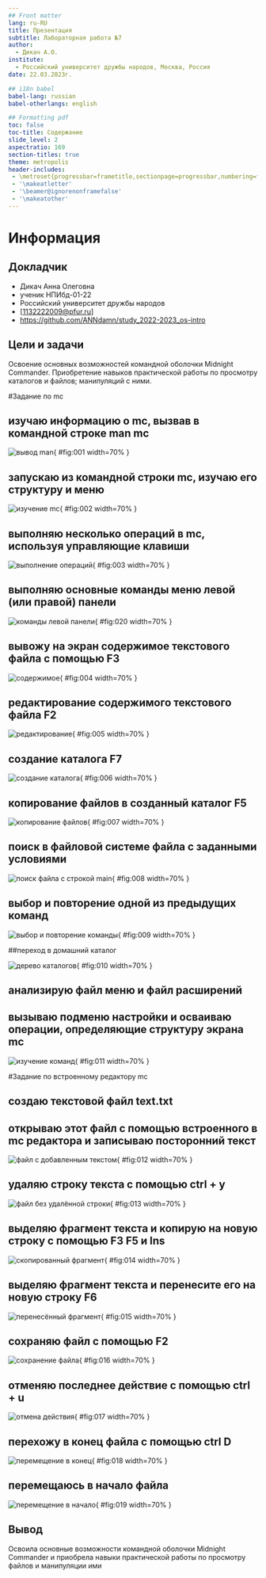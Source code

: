 ```yaml
---
## Front matter
lang: ru-RU
title: Презентация
subtitle: Лабораторная работа №7
author:
  - Дикач А.О.
institute:
  - Российский университет дружбы народов, Москва, Россия
date: 22.03.2023г.

## i18n babel
babel-lang: russian
babel-otherlangs: english

## Formatting pdf
toc: false
toc-title: Содержание
slide_level: 2
aspectratio: 169
section-titles: true
theme: metropolis
header-includes:
 - \metroset{progressbar=frametitle,sectionpage=progressbar,numbering=fraction}
 - '\makeatletter'
 - '\beamer@ignorenonframefalse'
 - '\makeatother'
---
```


# Информация

## Докладчик


  * Дикач Анна Олеговна
  * ученик НПИбд-01-22
  * Российский университет дружбы народов
  * [1132222009@pfur.ru]
  * <https://github.com/ANNdamn/study_2022-2023_os-intro>

## Цели и задачи

Освоение основных возможностей командной оболочки Midnight Commander. Приобретение навыков практической работы по просмотру каталогов и файлов; манипуляций с ними.

#Задание по mc  

## изучаю информацию о mc, вызвав в командной строке man mc 

![вывод man](image/pic1.png){ #fig:001 width=70% }

## запускаю  из командной строки mc, изучаю его структуру и меню 

![изучение mc](image/pic2.png){ #fig:002 width=70% }

## выполняю   несколько операций в mc, используя управляющие клавиши

![выполнение операций](image/pic3.png){ #fig:003 width=70% }

## выполняю основные команды меню левой (или правой) панели 

![команды левой панели](image/pic20.png){ #fig:020 width=70% }

## вывожу на экран содержимое текстового файла с помощью F3 

![содержимое](image/pic4.png){ #fig:004 width=70% }

## редактирование содержимого текстового файла F2

![редактирование](image/pic5.png){ #fig:005 width=70% }

## создание каталога F7

![создание каталога](image/pic6.png){ #fig:006 width=70% }

## копирование файлов в созданный каталог F5  

![копирование файлов](image/pic7.png){ #fig:007 width=70% }

## поиск в файловой системе файла с заданными условиями 

![поиск файла с строкой main](image/pic8.png){ #fig:008 width=70% }

## выбор и повторение одной из предыдущих команд

![выбор и повторение команды](image/pic9.png){ #fig:009 width=70% }

##переход в домашний каталог 

![дерево каталогов](image/pic10.png){ #fig:010 width=70% }

## анализирую файл меню и файл расширений 

## вызываю подменю настройки и осваиваю операции, определяющие структуру экрана mc

![изучение команд](image/pic11.png){ #fig:011 width=70% }

#Задание по встроенному редактору mc 

## создаю текстовой файл text.txt

## открываю этот файл с помощью встроенного в mc редактора и записываю посторонний текст 

![файл с добавленным текстом](image/pic12.png){ #fig:012 width=70% }

## удаляю строку текста с помощью ctrl + y

![файл без удалённой строки](image/pic13.png){ #fig:013 width=70% }

## выделяю фрагмент текста и копирую на новую строку с помощью F3 F5 и Ins 

![скопированный фрагмент](image/pic14.png){ #fig:014 width=70% }

## выделяю фрагмент текста и перенесите его на новую строку  F6

![перенесённый фрагмент](image/pic15.png){ #fig:015 width=70% }

## сохраняю файл с помощью F2 

![сохранение файла](image/pic16.png){ #fig:016 width=70% }

## отменяю последнее действие с помощью ctrl + u 

![отмена действия](image/pic17.png){ #fig:017 width=70% }

## перехожу в конец файла с помощью ctrl D

![перемещение в конец](image/pic18.png){ #fig:018 width=70% }

## перемещаюсь в начало файла 

![перемещение в начало](image/pic19.png){ #fig:019 width=70% }

## Вывод 

Освоила основные возможности командной оболочки Midnight Commander и приобрела навыки практической работы по просмотру файлов и манипуляции ими 


